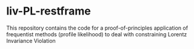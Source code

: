 # liv-PL-restframe
This repository contains the code for a proof-of-principles application of frequentist methods (profile likelihood) to deal with constraining Lorentz Invariance Violation
